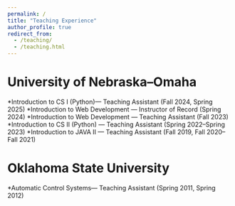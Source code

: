 ```yaml
---
permalink: /
title: "Teaching Experience"
author_profile: true
redirect_from: 
  - /teaching/
  - /teaching.html
---
```


University of Nebraska–Omaha
======
*Introduction to CS I (Python)— Teaching Assistant (Fall 2024, Spring 2025)
*Introduction to Web Development — Instructor of Record (Spring 2024)
*Introduction to Web Development — Teaching Assistant (Fall 2023)
*Introduction to CS II (Python) — Teaching Assistant (Spring 2022–Spring 2023)
*Introduction to JAVA II — Teaching Assistant (Fall 2019, Fall 2020–Fall 2021)

Oklahoma State University
======
*Automatic Control Systems— Teaching Assistant (Spring 2011, Spring 2012)
